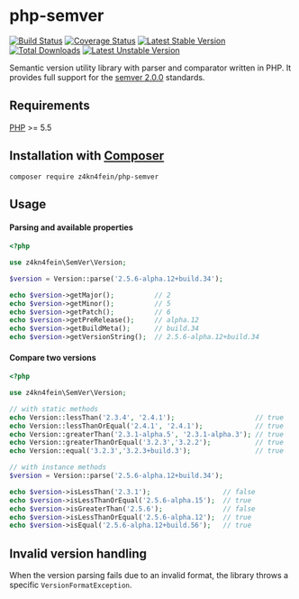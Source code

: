 # php-semver
[![Build Status](https://travis-ci.com/z4kn4fein/php-semver.svg?branch=master)](https://travis-ci.com/z4kn4fein/php-semver)
[![Coverage Status](https://img.shields.io/codecov/c/github/z4kn4fein/php-semver.svg)](https://codecov.io/gh/z4kn4fein/php-semver)
[![Latest Stable Version](https://poser.pugx.org/z4kn4fein/php-semver/version)](https://packagist.org/packages/z4kn4fein/php-semver)
[![Total Downloads](https://poser.pugx.org/z4kn4fein/php-semver/downloads)](https://packagist.org/packages/z4kn4fein/php-semver)
[![Latest Unstable Version](https://poser.pugx.org/z4kn4fein/php-semver/v/unstable)](https://packagist.org/packages/z4kn4fein/php-semver)

Semantic version utility library with parser and comparator written in PHP. It provides full support for the [semver 2.0.0](https://semver.org/spec/v2.0.0.html) standards. 

## Requirements
[PHP](https://www.php.net/) >= 5.5

## Installation with [Composer](https://getcomposer.org/)
```shell
composer require z4kn4fein/php-semver
```

## Usage
#### Parsing and available properties
```php
<?php

use z4kn4fein\SemVer\Version;

$version = Version::parse('2.5.6-alpha.12+build.34');

echo $version->getMajor();          // 2
echo $version->getMinor();          // 5
echo $version->getPatch();          // 6
echo $version->getPreRelease();     // alpha.12
echo $version->getBuildMeta();      // build.34
echo $version->getVersionString();  // 2.5.6-alpha.12+build.34
```
#### Compare two versions
```php
<?php

use z4kn4fein\SemVer\Version;

// with static methods
echo Version::lessThan('2.3.4', '2.4.1');                    // true
echo Version::lessThanOrEqual('2.4.1', '2.4.1');             // true
echo Version::greaterThan('2.3.1-alpha.5', '2.3.1-alpha.3'); // true
echo Version::greaterThanOrEqual('3.2.3','3.2.2');           // true
echo Version::equal('3.2.3','3.2.3+build.3');                // true

// with instance methods
$version = Version::parse('2.5.6-alpha.12+build.34');

echo $version->isLessThan('2.3.1');                  // false
echo $version->isLessThanOrEqual('2.5.6-alpha.15');  // true
echo $version->isGreaterThan('2.5.6');               // false
echo $version->isLessThanOrEqual('2.5.6-alpha.12');  // true
echo $version->isEqual('2.5.6-alpha.12+build.56');   // true
```
## Invalid version handling
When the version parsing fails due to an invalid format, the library throws a specific `VersionFormatException`.